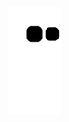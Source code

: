 [![Snake animation](https://raw.githubusercontent.com/devxan/devxan/output/github-contribution-grid-snake.svg)](https://github.com/Platane/snk)
